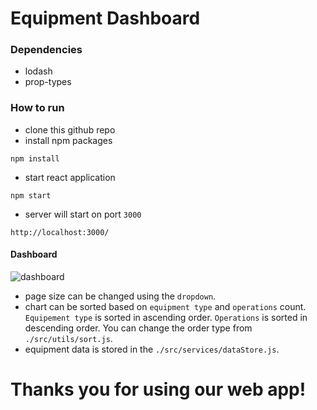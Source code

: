 # **Equipment Dashboard**

### **Dependencies**
- lodash
- prop-types

### **How to run**
- clone this github repo
- install npm packages
```
npm install
```

- start react application
```
npm start
```
- server will start on port `3000`
```
http://localhost:3000/
```
#### Dashboard
![dashboard](https://user-images.githubusercontent.com/33250282/105706360-7377c080-5f37-11eb-836a-e5a7d85610d6.JPG)
- page size can be changed using the `dropdown`.
- chart can be sorted based on `equipment type` and `operations` count. `Equipement type` is sorted in ascending order. `Operations` is sorted in descending order. You can change the order type from `./src/utils/sort.js`. 
- equipment data is stored in the `./src/services/dataStore.js`.

# Thanks you for using our web app!
